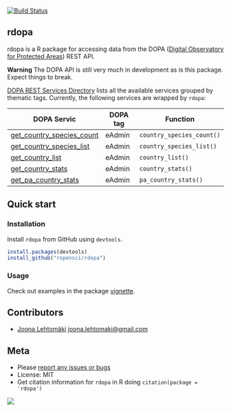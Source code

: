 [![Build Status](https://api.travis-ci.org/ropensci/rdopa.svg?branch=master)](https://travis-ci.org/ropensci/rdopa)

## rdopa

rdopa is a R package for accessing data from the DOPA ([Digital Observatory for Protected Areas](http://dopa.jrc.ec.europa.eu/)) REST API.

**Warning** The DOPA API is still very much in development as is this package. Expect things to break.

[DOPA REST Services Directory](http://dopa-services.jrc.ec.europa.eu/rest/) lists all the available services grouped by thematic tags. Currently, the following services are wrapped by `rdopa`:

| DOPA Servic                      | DOPA tag                           | Function                           |
|------------------------------------|------------------------------------|------------------------------------|
| [get_country_species_count](http://dopa-services.jrc.ec.europa.eu/rest/eAdmin/get_country_species_count) | eAdmin | `country_species_count()` |
| [get_country_species_list](http://dopa-services.jrc.ec.europa.eu/rest/eAdmin/get_country_species_list)| eAdmin | `country_species_list()` |
| [get_country_list](http://dopa-services.jrc.ec.europa.eu/rest/eAdmin/get_country_list)| eAdmin | `country_list()` |
| [get_country_stats](http://dopa-services.jrc.ec.europa.eu/rest/eAdmin/get_country_stats)| eAdmin | `country_stats()` |
| [get_pa_country_stats](http://dopa-services.jrc.ec.europa.eu/rest/eAdmin/get_pa_country_stats)| eAdmin | `pa_country_stats()` | 

## Quick start

### Installation

Install `rdopa` from GitHub using `devtools`.

```r
install.packages(devtools)
install_github("ropensci/rdopa")
```

### Usage

Check out examples in the package [vignette](https://github.com/jlehtoma/rdopa/blob/master/vignettes/rdopa_vignette.md).

## Contributors

+ [Joona Lehtomäki](https://github.com/jlehtoma) <joona.lehtomaki@gmail.com>

## Meta

* Please [report any issues or bugs](https://github.com/ropensci/rdopa/issues)
* License: MIT
* Get citation information for `rdopa` in R doing `citation(package = 'rdopa')`

[![](http://ropensci.org/public_images/github_footer.png)](http://ropensci.org)
